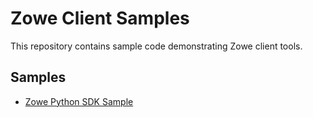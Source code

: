 # Zowe Client Samples

This repository contains sample code demonstrating Zowe client tools.

## Samples

- [Zowe Python SDK Sample](./python-sdk-sample)


